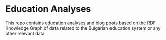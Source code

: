 # Education Analyses
This repo contains education analyses and blog posts based on the RDF Knowledge Graph of data related to the Bulgarian education system or any other relevant data
